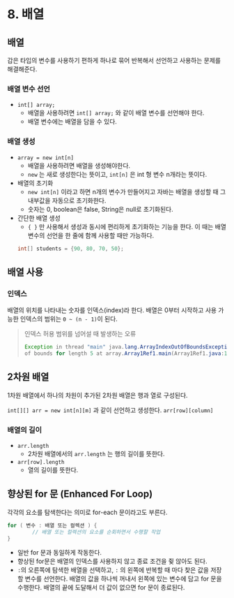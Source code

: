 # 8. 배열

## 배열

갑은 타입의 변수를 사용하기 편하게 하나로 묶어 반복해서 선언하고 사용하는 문제를 해결해준다.

### 배열 변수 선언

- `int[] array;`
  - 배열을 사용하려면 `int[] array;` 와 같이 배열 변수를 선언해야 한다.
  - 배열 변수에는 배열을 담을 수 있다.

### 배열 생성

- `array = new int[n]`
  - 배열을 사용하려면 배열을 생성해야한다.
  - `new` 는 새로 생성한다는 뜻이고, `int[n]` 은 int 형 변수 n개라는 뜻이다.
- 배열의 초기화
  - `new int[n]` 이라고 하면 n개의 변수가 만들어지고 자바는 배열을 생성할 때 그 내부값을 자동으로 초기화한다.
  - 숫자는 0, boolean은 false, String은 null로 초기화된다.
- 간단한 배열 생성
  - `{ }` 만 사용해서 생성과 동시에 편리하게 초기화하는 기능을 한다. 이 때는 배열 변수의 선언을 한 줄에 함께 사용할 때만 가능하다.
  ```java
  int[] students = {90, 80, 70, 50};
  ```

## 배열 사용

### 인덱스

배열의 위치를 나타내는 숫자를 인덱스(index)라 한다. 배열은 0부터 시작하고 사용 가능한 인덱스의 범위는 `0 ~ (n - 1)`이 된다.

> 인덱스 허용 범위를 넘어설 때 발생하는 오류
>
> ```java
> Exception in thread "main" java.lang.ArrayIndexOutOfBoundsException: Index 5 out
> of bounds for length 5 at array.Array1Ref1.main(Array1Ref1.java:14)
> ```

## 2차원 배열

1차원 배열에서 하나의 차원이 추가된 2차원 배열은 행과 열로 구성된다.

`int[][] arr = new int[n][m]` 과 같이 선언하고 생성한다. `arr[row][column]`

### 배열의 길이

- `arr.length`
  - 2차원 배열에서의 `arr.length` 는 행의 길이를 뜻한다.
- `arr[row].length`
  - 열의 길이를 뜻한다.

## 향상된 for 문 (Enhanced For Loop)

각각의 요소를 탐색한다는 의미로 for-each 문이라고도 부른다.

```java
for ( 변수 : 배열 또는 컬렉션 ) {
		// 배열 또는 컬렉션의 요소를 순회하면서 수행할 작업
}
```

- 일반 for 문과 동일하게 작동한다.
- 향상된 for문은 배열의 인덱스를 사용하지 않고 종료 조건을 쥦 않아도 된다.
- `:`의 오른쪽에 탐색한 배열을 선택하고, `:` 의 왼쪽에 반복할 때 마다 찾은 값을 저장할 변수를 선언한다. 배열의 값을 하나씩 꺼내서 왼쪽에 있는 변수에 담고 for 문을 수행한다. 배열의 끝에 도달해서 더 값이 없으면 for 문이 종료된다.
